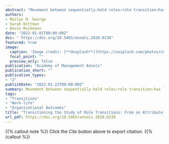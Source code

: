 ```yaml
---
abstract: "Movement between sequentially-held roles—role transition—has long attracted scholars' attention for its ubiquity and importance in people’s work- and non-work lives. In our integrative review of 313 cross-discipline empirical articles, we find that the transitions attributes defined by Ebaugh (1988) and Ashforth (2001), the field’s seminal works, have been largely left unintegrated and unmeasured. Rather, while scholars may refer to attributes, they in fact study people’s lived transition experiences. To bring coherence and relevance to a fragmented field, we leverage the literature to propose a field-level shift to an experience-based framework. We organize our review around three vistas that undergird the transition experience we see studied in the research. These include four transition-related movements (psychological, physical, behavioral, and relational); the whole person in transition (interrelated non-work and work life spheres); and the person-in-network transitioning (transitions impacting and impacted by one’s social entourage). We mark a pathway toward this experience-based view, issuing three challenges for management researchers: broadening the study of movements beyond the psychological (first challenge), examining work and non-work transitions' effects on organization-relevant outcomes (second challenge), and charting how individuals’ transitions impact their entourage and vice versa (third challenge)."
authors:
- Mailys M. George
- Sarah Wittman
- Kevin Rockmann
date: "2022-01-01T00:00:00Z"
doi: " https://doi.org/10.5465/annals.2020.0238"
featured: true
image:
  caption: 'Image credit: [**Unsplash**](https://unsplash.com/photos/s9CC2SKySJM)'
  focal_point: ""
  preview_only: false
publication: "Academy of Management Annals"
publication_short: ""
publication_types:
- "2"
publishDate: "2022-01-22T00:00:00Z"
summary: Movement between sequentially-held roles—role transition—has long attracted scholars' attention for its ubiquity and importance in people’s work- and non-work lives. In our integrative review of 313 cross-discipline empirical articles, we find that the transitions attributes defined by Ebaugh (1988) and Ashforth (2001), the field’s seminal works, have been largely left unintegrated and unmeasured. Rather, while scholars may refer to attributes, they in fact study people’s lived transition experiences.
tags:
- "Transitions"
- "Work-life"
- "Organizational Outcomes"
title: "Transitioning the Study of Role Transitions: From an Attribute-Based to an Experience-Based Approach"
url_pdf: https://doi.org/10.5465/annals.2020.0238
---
```


{{% callout note %}}
Click the *Cite* button above to export citation.
{{% /callout %}}
